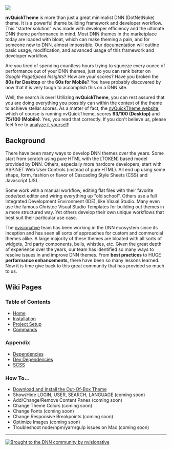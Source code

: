 [![](http://nvquicktheme.nvisionative.com/portals/0/nvQuickTheme_logo.png)](http://nvquicktheme.nvisionative.com)

**nvQuickTheme** is more than just a great minimalist DNN (DotNetNuke) theme.  It is a powerful theme building framework and developer workflow.  This "starter solution" was made with developer efficiency and the ultimate DNN theme performance in mind.  Most DNN themes in the marketplace today are loaded with bloat, which can make theming a pain, and for someone new to DNN, almost impossible.  Our [documentation](https://github.com/nvisionative/nvQuickTheme/wiki) will outline basic usage, modification, and advanced usage of this framework and developer workflow.

Are you tired of spending countless hours trying to squeeze every ounce of performance out of your DNN themes, just so you can rank better on *Google PageSpeed Insights*?  How are your scores?  Have you broken the **80s for Desktop** or the **60s for Mobile**?  You have probably discovered by now that it is very tough to accomplish this on a DNN site.  

Well, the search is over!  Utilizing **nvQuickTheme**, you can rest assured that you are doing everything you possibly can within the context of the theme to achieve stellar scores.  As a matter of fact, the [nvQuickTheme website](http://www.nvquicktheme.com), which of course is running nvQuickTheme, scores **93/100 (Desktop)** and **75/100 (Mobile)**.  Yes, you read that correctly.  If you don't believe us, please feel free to [analyze it yourself](https://developers.google.com/speed/pagespeed/insights/?url=http%3A%2F%2Fwww.nvquicktheme.com%2F&tab=desktop)!

## Background

There have been many ways to develop DNN themes over the years.  Some start from scratch using pure HTML with the [TOKEN] based model provided by DNN.  Others, especially more hardcore developers, start with ASP.NET Web User Controls (instead of pure HTML).  All end up using some shape, form, fashion or flavor of Cascading Style Sheets (CSS) and Javascript (JS).  

Some work with a manual workflow, editing flat files with their favorite code/text editor and wiring everything up "old school".  Others use a full Integrated Development Environment (IDE), like Visual Studio.  Many even use the famous Christoc Visual Studio Templates for building out themes in a more structured way.  Yet others develop their own unique workflows that best suit their particular use case.

The [nvisionative](http://www.nvisionative.com) team has been working in the DNN ecosystem since its inception and has seen all sorts of approaches for custom and commercial themes alike.  A large majority of these themes are bloated with all sorts of widgets, 3rd party components, bells, whistles, etc.  Given the great depth of experience over the years, our team has identified so many ways to resolve issues in and improve DNN themes.  From **best practices** to HUGE **performance enhancements**, there have been so many lessons learned.  Now it is time give back to this great community that has provided so much to us.


## Wiki Pages
### Table of Contents
* [Home](https://github.com/nvisionative/nvQuickTheme/wiki)
* [Installation](https://github.com/nvisionative/nvQuickTheme/wiki/Installation)
* [Project Setup](https://github.com/nvisionative/nvQuickTheme/wiki/Project-Setup)
* [Commands](https://github.com/nvisionative/nvQuickTheme/wiki/Commands)

### Appendix
* [Dependencies](https://github.com/nvisionative/nvQuickTheme/wiki/Dependencies)
* [Dev Dependencies](https://github.com/nvisionative/nvQuickTheme/wiki/DevDependencies)
* [SCSS](https://github.com/nvisionative/nvQuickTheme/wiki/SCSS)

### How To...
* [Download and Install the Out-Of-Box Theme](https://github.com/nvisionative/nvQuickTheme/wiki/Download-and-Install-the-Out-Of-Box-Theme)
* Show/Hide LOGIN, USER, SEARCH, LANGUAGE (coming soon)
* Add/Change/Remove Content Panes (coming soon)
* Change Theme Colors (coming soon)
* Change Fonts (coming soon)
* Change Responsive Breakpoints (coming soon)
* Optimize Images (coming soon)
* Troubleshoot node/npm/yarn/gulp issues on Mac (coming soon)
 
---
[![Brought to the DNN community by nvisionative](http://www.nvquicksite.com/Portals/0/broughtBy-nvisionative.png)](http://www.nvisionative.com)
